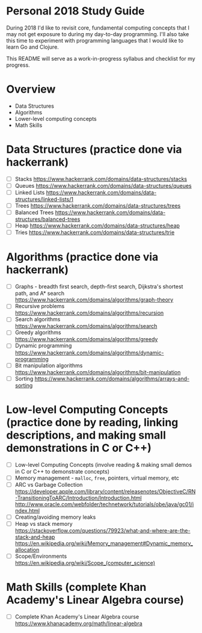 # Personal 2018 Study Guide

During 2018 I'd like to revisit core, fundamental computing concepts that I may not get exposure to during my day-to-day programming.
I'll also take this time to experiment with programming languages that I would like to learn Go and Clojure.

This README will serve as a work-in-progress syllabus and checklist for my progress.

# Overview
- Data Structures
- Algorithms
- Lower-level computing concepts
- Math Skills

# Data Structures (practice done via hackerrank)
- [ ] Stacks https://www.hackerrank.com/domains/data-structures/stacks
- [ ] Queues https://www.hackerrank.com/domains/data-structures/queues
- [ ] Linked Lists https://www.hackerrank.com/domains/data-structures/linked-lists/1
- [ ] Trees https://www.hackerrank.com/domains/data-structures/trees
- [ ] Balanced Trees https://www.hackerrank.com/domains/data-structures/balanced-trees
- [ ] Heap https://www.hackerrank.com/domains/data-structures/heap
- [ ] Tries https://www.hackerrank.com/domains/data-structures/trie

# Algorithms (practice done via hackerrank)
- [ ] Graphs - breadth first search, depth-first search, Dijkstra's shortest path, and A* search https://www.hackerrank.com/domains/algorithms/graph-theory
- [ ] Recursive problems https://www.hackerrank.com/domains/algorithms/recursion
- [ ] Search algorithms https://www.hackerrank.com/domains/algorithms/search
- [ ] Greedy algorithms https://www.hackerrank.com/domains/algorithms/greedy
- [ ] Dynamic programming https://www.hackerrank.com/domains/algorithms/dynamic-programming
- [ ] Bit manipulation algorithms https://www.hackerrank.com/domains/algorithms/bit-manipulation
- [ ] Sorting https://www.hackerrank.com/domains/algorithms/arrays-and-sorting

# Low-level Computing Concepts (practice done by reading, linking descriptions, and making small demonstrations in C or C++)
- [ ] Low-level Computing Concepts (involve reading & making small demos in C or C++ to demonstrate concepts)
- [ ] Memory management - `malloc`, `free`, pointers, virtual memory, etc
- [ ] ARC vs Garbage Collection https://developer.apple.com/library/content/releasenotes/ObjectiveC/RN-TransitioningToARC/Introduction/Introduction.html http://www.oracle.com/webfolder/technetwork/tutorials/obe/java/gc01/index.html
- [ ] Creating/avoiding memory leaks
- [ ] Heap vs stack memory https://stackoverflow.com/questions/79923/what-and-where-are-the-stack-and-heap https://en.wikipedia.org/wiki/Memory_management#Dynamic_memory_allocation
- [ ] Scope/Environments https://en.wikipedia.org/wiki/Scope_(computer_science)

# Math Skills (complete Khan Academy's Linear Algebra course)
- [ ] Complete Khan Academy's Linear Algebra course https://www.khanacademy.org/math/linear-algebra
